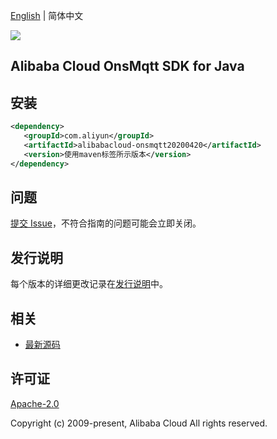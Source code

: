 [English](README.md) | 简体中文

![](https://aliyunsdk-pages.alicdn.com/icons/AlibabaCloud.svg)

## Alibaba Cloud OnsMqtt SDK for Java

## 安装

```xml
<dependency>
   <groupId>com.aliyun</groupId>
   <artifactId>alibabacloud-onsmqtt20200420</artifactId>
   <version>使用maven标签所示版本</version>
</dependency>
```

## 问题

[提交 Issue](https://github.com/aliyun/alibabacloud-java-async-sdk/issues/new)，不符合指南的问题可能会立即关闭。

## 发行说明

每个版本的详细更改记录在[发行说明](./ChangeLog.txt)中。

## 相关

- [最新源码](https://github.com/aliyun/alibabacloud-async-java-sdk/)

## 许可证

[Apache-2.0](http://www.apache.org/licenses/LICENSE-2.0)

Copyright (c) 2009-present, Alibaba Cloud All rights reserved.
